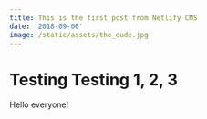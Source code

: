 ```yaml
---
title: This is the first post from Netlify CMS
date: '2018-09-06'
image: /static/assets/the_dude.jpg
---
```

# Testing Testing 1, 2, 3



Hello everyone!
